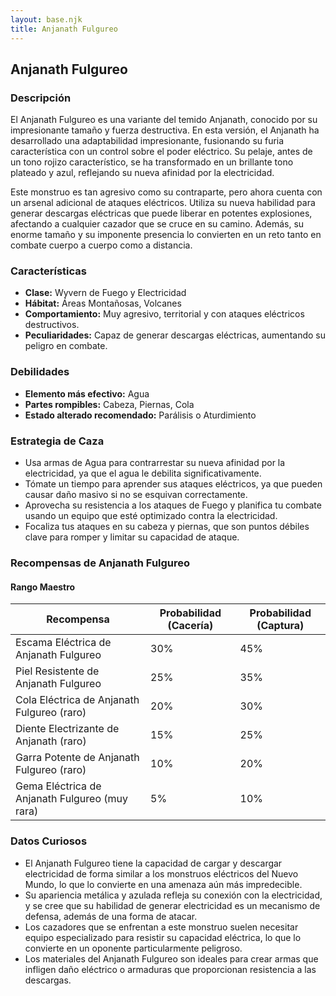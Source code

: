 ```yaml
---
layout: base.njk
title: Anjanath Fulgureo
---
```

## Anjanath Fulgureo

### Descripción
El Anjanath Fulgureo es una variante del temido Anjanath, conocido por su impresionante tamaño y fuerza destructiva. En esta versión, el Anjanath ha desarrollado una adaptabilidad impresionante, fusionando su furia característica con un control sobre el poder eléctrico. Su pelaje, antes de un tono rojizo característico, se ha transformado en un brillante tono plateado y azul, reflejando su nueva afinidad por la electricidad.

Este monstruo es tan agresivo como su contraparte, pero ahora cuenta con un arsenal adicional de ataques eléctricos. Utiliza su nueva habilidad para generar descargas eléctricas que puede liberar en potentes explosiones, afectando a cualquier cazador que se cruce en su camino. Además, su enorme tamaño y su imponente presencia lo convierten en un reto tanto en combate cuerpo a cuerpo como a distancia.

### Características
- **Clase:** Wyvern de Fuego y Electricidad
- **Hábitat:** Áreas Montañosas, Volcanes
- **Comportamiento:** Muy agresivo, territorial y con ataques eléctricos destructivos.
- **Peculiaridades:** Capaz de generar descargas eléctricas, aumentando su peligro en combate.

### Debilidades
- **Elemento más efectivo:** Agua
- **Partes rompibles:** Cabeza, Piernas, Cola
- **Estado alterado recomendado:** Parálisis o Aturdimiento

### Estrategia de Caza
- Usa armas de Agua para contrarrestar su nueva afinidad por la electricidad, ya que el agua le debilita significativamente.
- Tómate un tiempo para aprender sus ataques eléctricos, ya que pueden causar daño masivo si no se esquivan correctamente.
- Aprovecha su resistencia a los ataques de Fuego y planifica tu combate usando un equipo que esté optimizado contra la electricidad.
- Focaliza tus ataques en su cabeza y piernas, que son puntos débiles clave para romper y limitar su capacidad de ataque.

### Recompensas de Anjanath Fulgureo

#### Rango Maestro
| Recompensa                                | Probabilidad (Cacería) | Probabilidad (Captura) |
|-------------------------------------------|------------------------|------------------------|
| Escama Eléctrica de Anjanath Fulgureo     | 30%                    | 45%                    |
| Piel Resistente de Anjanath Fulgureo      | 25%                    | 35%                    |
| Cola Eléctrica de Anjanath Fulgureo (raro)| 20%                    | 30%                    |
| Diente Electrizante de Anjanath (raro)    | 15%                    | 25%                    |
| Garra Potente de Anjanath Fulgureo (raro) | 10%                    | 20%                    |
| Gema Eléctrica de Anjanath Fulgureo (muy rara) | 5%                 | 10%                    |

### Datos Curiosos
- El Anjanath Fulgureo tiene la capacidad de cargar y descargar electricidad de forma similar a los monstruos eléctricos del Nuevo Mundo, lo que lo convierte en una amenaza aún más impredecible.
- Su apariencia metálica y azulada refleja su conexión con la electricidad, y se cree que su habilidad de generar electricidad es un mecanismo de defensa, además de una forma de atacar.
- Los cazadores que se enfrentan a este monstruo suelen necesitar equipo especializado para resistir su capacidad eléctrica, lo que lo convierte en un oponente particularmente peligroso.
- Los materiales del Anjanath Fulgureo son ideales para crear armas que infligen daño eléctrico o armaduras que proporcionan resistencia a las descargas.